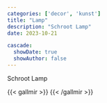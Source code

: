 ```yaml
---
categories: ['decor', 'kunst']
title: "Lamp"
description: "Schroot Lamp"
date: 2023-10-21

cascade:
  showDate: true
  showAuthor: false
---
```


Schroot Lamp

{{< gallmir >}}
{{< /gallmir >}}
